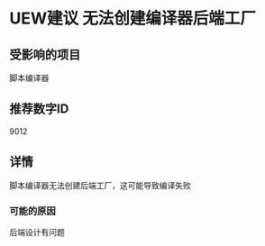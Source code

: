 # UEW建议 无法创建编译器后端工厂  
## 受影响的项目  
脚本编译器  
## 推荐数字ID  
9012  
## 详情
脚本编译器无法创建后端工厂，这可能导致编译失败  
### 可能的原因
后端设计有问题
